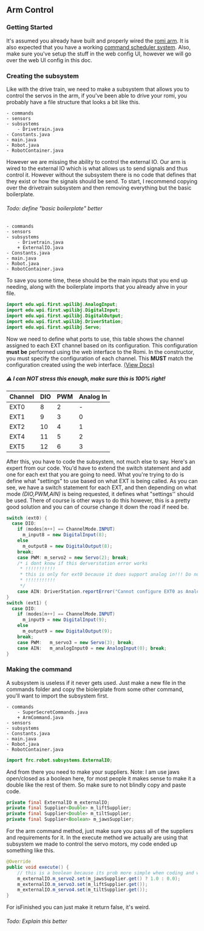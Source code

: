 ## Arm Control 
### Getting Started
It's assumed you already have built and properly wired the [romi arm](https://www.pololu.com/docs/0J76/1). It is also expected that you have a working [command scheduler system](https://github.com/camden-git/romi-docs/blob/main/command-scheduler.md). Also, make sure you've setup the stuff in the web config UI, however we will go over the web UI config in this doc.

### Creating the subsystem 
Like with the drive train, we need to make a subsystem that allows you to control the servos in the arm, if you've been able to drive your romi, you probably have a file structure that looks a bit like this.
```
- commands
- sensors
- subsystems
	- Drivetrain.java
- Constants.java
- main.java
- Robot.java
- RobotContainer.java
```
However we are missing the ability to control the external IO. Our arm is wired to the external IO which is what allows us to send signals and thus control it. However without the subsystem there is no code that defines that they exist or how the signals should be send. To start, I recommend copying over the drivetrain subsystem and then removing everything but the basic boilerplate. 
###### *Todo: define "basic boilerplate" better*
```
- commands
- sensors
- subsystems
	- Drivetrain.java
	+ ExternalIO.java
- Constants.java
- main.java
- Robot.java
- RobotContainer.java
```
To save you some time, these should be the main inputs that you end up needing, along with the boilerplate imports that you already ahve in your file.
```java
import edu.wpi.first.wpilibj.AnalogInput;
import edu.wpi.first.wpilibj.DigitalInput;
import edu.wpi.first.wpilibj.DigitalOutput;
import edu.wpi.first.wpilibj.DriverStation;
import edu.wpi.first.wpilibj.Servo;
```
Now we need to define what ports to use, this table shows the channel assigned to each EXT channel based on its configuration. This configuration **must be** performed using the web interface to the Romi. In the constructor, you must specify the configuration of each channel. This **MUST** match the configuration created using the web interface. [(View Docs)](https://docs.wpilib.org/en/stable/docs/romi-robot/web-ui.html)
##### ⚠️ I can NOT stress this enough, make sure this is 100% right!

|Channel|DIO| PWM |Analog In|
|--|--|--|--|
| EXT0 |8|2|-|
|EXT1|9|3|0|
|EXT2|10|4|1|
|EXT4|11|5|2|
|EXT5|12|6|3|

After this, you have to code the subsystem, not much else to say. Here's an expert from our code. You'd have to extend the switch statement and add one for each ext that you are going to need. What you're trying to do is define what "settings" to use based on what EXT is being called. As you can see, we have a switch statement for each EXT, and then depending on what mode *(DIO,PWM,AIN)* is being requested, it defines what "settings'' should be used. There of course is other ways to do this however, this is a pretty good solution and you can of course change it down the road if need be. 
```java
switch (ext0) {
  case DIO:
    if (modes[n++] == ChannelMode.INPUT)
      m_input8 = new DigitalInput(8);
    else
      m_output8 = new DigitalOutput(8);
    break;
    case PWM: m_servo2 = new Servo(2); break;
    /* i dont know if this derverstation error works 
     * !!!!!!!!!!!
     * this is only for ext0 because it does support analog in!!! Do not do this anywhere else!!!
     * !!!!!!!!!!!
     */
    case AIN: DriverStation.reportError("Cannot configure EXT0 as Analog Input", true); break;
}
switch (ext1) {
  case DIO:
    if (modes[n++] == ChannelMode.INPUT)
      m_input9 = new DigitalInput(9);
    else
      m_output9 = new DigitalOutput(9);
    break;
    case PWM:   m_servo3 = new Servo(3); break;
    case AIN:   m_analogInput0 = new AnalogInput(0); break;
}
```
### Making the command
A subsystem is useless if it never gets used. Just make a new file in the commands folder and copy the biolerplate from some other command, you'll want to import the subsystem first.
```
- commands
	- SuperSecretCommands.java
	+ ArmCommand.java
- sensors
- subsystems
- Constants.java
- main.java
- Robot.java
- RobotContainer.java
```
```java
import frc.robot.subsystems.ExternalIO;
```
And from there you need to make your suppliers. Note: I am use jaws open/closed as a boolean here, for most people it makes sense to make it a double like the rest of them. So make sure to not blindly copy and paste code.
```java
private final ExternalIO m_externalIO;
private final Supplier<Double> m_liftSupplier;
private final Supplier<Double> m_tiltSupplier;
private final Supplier<Boolean> m_jawsSupplier;
```
For the arm command method, just make sure you pass all of the suppliers and requirements for it. In the execute method we actually are using that subsystem we made to control the servo motors, my code ended up something like this.
```java
@Override
public void execute() {
	// this is a boolean because its prob more simple when coding and we never need to have it half open or smth
	m_externalIO.m_servo2.set(m_jawsSupplier.get() ? 1.0 : 0.0);
	m_externalIO.m_servo3.set(m_liftSupplier.get());
	m_externalIO.m_servo4.set(m_tiltSupplier.get());
}
```
For isFinished you can just make it return false, it's weird. 
###### *Todo: Explain this better*
